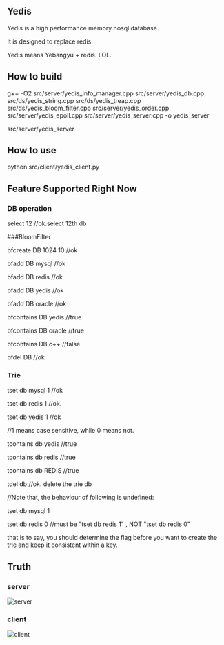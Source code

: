 ## Yedis

Yedis is a high performance memory nosql database.

It is designed to replace redis.

Yedis means Yebangyu + redis. LOL.

## How to build

g++ -O2 src/server/yedis_info_manager.cpp src/server/yedis_db.cpp src/ds/yedis_string.cpp src/ds/yedis_treap.cpp src/ds/yedis_bloom_filter.cpp src/server/yedis_order.cpp src/server/yedis_epoll.cpp src/server/yedis_server.cpp -o yedis_server

src/server/yedis_server


## How to use

python src/client/yedis_client.py

## Feature Supported Right Now

### DB operation

select 12 //ok.select 12th db

###BloomFilter

bfcreate DB 1024 10 //ok

bfadd DB mysql //ok

bfadd DB redis //ok

bfadd DB yedis //ok

bfadd DB oracle //ok

bfcontains DB yedis //true

bfcontains DB oracle //true

bfcontains DB c++ //false

bfdel DB //ok

### Trie

tset db mysql 1 //ok

tset db redis 1 //ok.

tset db yedis 1 //ok

//1 means case sensitive, while 0 means not.

tcontains db yedis //true

tcontains db redis //true

tcontains db REDIS //true

tdel db //ok. delete the trie db

//Note that, the behaviour of following is undefined:

tset db mysql 1

tset db redis 0 //must be "tset db redis 1" , NOT  "tset db redis 0" 

that is to say, you should determine the flag before you want to create the trie and keep it consistent within a key.

## Truth

### server

![server](http://7xnljs.com1.z0.glb.clouddn.com/server.png)

### client

![client](http://7xnljs.com1.z0.glb.clouddn.com/client.png)









